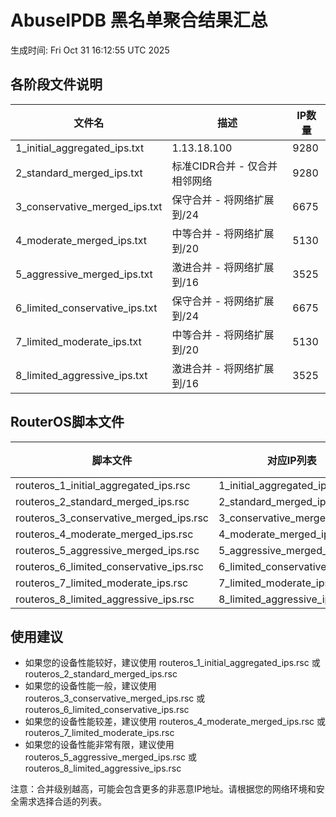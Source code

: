 # AbuseIPDB 黑名单聚合结果汇总
生成时间: Fri Oct 31 16:12:55 UTC 2025

## 各阶段文件说明

| 文件名 | 描述 | IP数量 |
|--------|------|--------|
| 1_initial_aggregated_ips.txt | 1.13.18.100 | 9280 |
| 2_standard_merged_ips.txt | 标准CIDR合并 - 仅合并相邻网络 | 9280 |
| 3_conservative_merged_ips.txt | 保守合并 - 将网络扩展到/24 | 6675 |
| 4_moderate_merged_ips.txt | 中等合并 - 将网络扩展到/20 | 5130 |
| 5_aggressive_merged_ips.txt | 激进合并 - 将网络扩展到/16 | 3525 |
| 6_limited_conservative_ips.txt | 保守合并 - 将网络扩展到/24 | 6675 |
| 7_limited_moderate_ips.txt | 中等合并 - 将网络扩展到/20 | 5130 |
| 8_limited_aggressive_ips.txt | 激进合并 - 将网络扩展到/16 | 3525 |

## RouterOS脚本文件

| 脚本文件 | 对应IP列表 | IP数量 |
|----------|------------|--------|
| routeros_1_initial_aggregated_ips.rsc | 1_initial_aggregated_ips.txt | 9280 |
| routeros_2_standard_merged_ips.rsc | 2_standard_merged_ips.txt | 9280 |
| routeros_3_conservative_merged_ips.rsc | 3_conservative_merged_ips.txt | 6675 |
| routeros_4_moderate_merged_ips.rsc | 4_moderate_merged_ips.txt | 5130 |
| routeros_5_aggressive_merged_ips.rsc | 5_aggressive_merged_ips.txt | 3525 |
| routeros_6_limited_conservative_ips.rsc | 6_limited_conservative_ips.txt | 6675 |
| routeros_7_limited_moderate_ips.rsc | 7_limited_moderate_ips.txt | 5130 |
| routeros_8_limited_aggressive_ips.rsc | 8_limited_aggressive_ips.txt | 3525 |

## 使用建议

- 如果您的设备性能较好，建议使用 routeros_1_initial_aggregated_ips.rsc 或 routeros_2_standard_merged_ips.rsc
- 如果您的设备性能一般，建议使用 routeros_3_conservative_merged_ips.rsc 或 routeros_6_limited_conservative_ips.rsc
- 如果您的设备性能较差，建议使用 routeros_4_moderate_merged_ips.rsc 或 routeros_7_limited_moderate_ips.rsc
- 如果您的设备性能非常有限，建议使用 routeros_5_aggressive_merged_ips.rsc 或 routeros_8_limited_aggressive_ips.rsc

注意：合并级别越高，可能会包含更多的非恶意IP地址。请根据您的网络环境和安全需求选择合适的列表。
